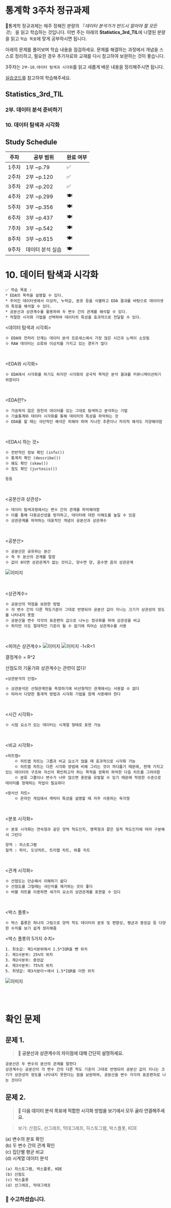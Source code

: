 # 통계학 3주차 정규과제

📌통계학 정규과제는 매주 정해진 분량의 『*데이터 분석가가 반드시 알아야 할 모든 것*』 을 읽고 학습하는 것입니다. 이번 주는 아래의 **Statistics_3rd_TIL**에 나열된 분량을 읽고 `학습 목표`에 맞게 공부하시면 됩니다.

아래의 문제를 풀어보며 학습 내용을 점검하세요. 문제를 해결하는 과정에서 개념을 스스로 정리하고, 필요한 경우 추가자료와 교재를 다시 참고하여 보완하는 것이 좋습니다.

3주차는 `2부-10.데이터 탐색과 시각화`를 읽고 새롭게 배운 내용을 정리해주시면 됩니다.

[실습코드](https://github.com/c-karl/DA_DS_Book001)를 참고하여 학습해주세요.


## Statistics_3rd_TIL

### 2부. 데이터 분석 준비하기
### 10. 데이터 탐색과 시각화



## Study Schedule

|주차 | 공부 범위     | 완료 여부 |
|----|--------------|----------|
|1주차| 1부 ~p.79    | ✅      |
|2주차| 2부 ~p.120   | ✅      | 
|3주차| 2부 ~p.202   | ✅      | 
|4주차| 2부 ~p.299   | 🍽️      | 
|5주차| 3부 ~p.356   | 🍽️      | 
|6주차| 3부 ~p.437   | 🍽️      | 
|7주차| 3부 ~p.542   | 🍽️      | 
|8주차| 3부 ~p.615   | 🍽️      | 
|9주차|데이터 분석 실습| 🍽️      |

<!-- 여기까진 그대로 둬 주세요-->

# 10. 데이터 탐색과 시각화

```
✅ 학습 목표 :
* EDA의 목적을 설명할 수 있다.
* 주어진 데이터셋에서 이상치, 누락값, 분포 등을 식별하고 EDA 결과를 바탕으로 데이터셋의 특징을 해석할 수 있다.
* 공분산과 상관계수를 활용하여 두 변수 간의 관계를 해석할 수 있다.
* 적절한 시각화 기법을 선택하여 데이터의 특성을 효과적으로 전달할 수 있다.
```
<!-- 새롭게 배운 내용을 자유롭게 정리해주세요.-->
<데이터 탐색과 시각회>
```
ㅇ EDA와 전처리 단계는 데이터 분석 프로세스에서 가장 많은 시간과 노력이 소모됨
ㅇ RAW 데이터는 오류와 이상치를 가지고 있는 경우가 많다
```
<br/>

<EDA와 시각화>
```
ㅇ EDA에서 시각화를 하기도 하지만 시각화의 궁극적 목적은 분석 결과를 커뮤니케이션하기 위함이다
```

<br>

<EDA란?>
```
ㅇ 가공하지 않은 원천의 데이터를 있는 그대로 탐색하고 분석하는 기법
ㅇ 기술통계와 데이터 시각화를 통해 데이터의 특성을 파악하는 것
ㅇ EDA를 할 때는 극단적인 해석은 피해야 하며 지나친 추론이나 자의적 해석도 지양해야함
```

<br>

<EDA시 하는 것>
```
ㅇ 전반적인 정보 확인 (info())
ㅇ 통계치 확인 (describe())
ㅇ 왜도 확인 (skew())
ㅇ 첨도 확인 (jurtosis())

등등
```

<br>

<공분산과 상관성>
```
ㅇ 데이터 탐색과정에서는 변수 간의 관계를 파악해야함
ㅇ 이를 통해 다중공산성을 방지하고, 데이터에 대한 이해도를 높일 수 있음
ㅇ 상관관계를 파악하는 대표적인 개념이 공분산과 상관계수
```

<Br>

<공분산>
```
ㅇ 공분산은 공유하는 분산
ㅇ 즉 두 분산의 관계를 말함
ㅇ 값이 0이면 상관관계가 없는 것이고, 양수면 양, 음수면 음의 상관관계
```
![이미지](./img/02232334.png)

<br>

<상관계수>
```
ㅇ 공분산의 약점을 보완한 방법
ㅇ 각 변수 간의 다른 척도기준이 그대로 반영되어 공분산 값이 지니는 크기가 상관성의 정도를 나타내지 못함
ㅇ 공분산을 변수 각각의 표준편차 값으로 나누는 정규화를 하여 상관성을 비교
ㅇ 하지만 이도 절대적인 기준이 될 수 없기에 피어슨 상관계수를 사용
```

<br>

<피어슨 상관계수>
![이미지](./img/02232341.png)
![이미지](./img/02232343.png)
-1<R<1

결정계수 = R^2

산점도의 기울기와 상관계수는 관련이 없다!

```
<상관분석의 단점>

ㅇ 상관분석은 선형관계만을 측정하기에 비선형적인 관계에서는 사용할 수 없다
ㅇ 따라서 다양한 통계적 방법과 시각화 기법을 함께 사용해야 한다
```

<br>

<시간 시각화>
```
ㅇ 시점 요소가 있는 데이터는 시계열 형태로 표현 가능
```

<br>

<비교 시각화>
```
<히트맵>
    ㅇ 히트맵 차트는 그룹과 비교 요소가 많을 때 효과적으로 시각화 가능
    ㅇ 히트맵 차트는 다른 시각화 방법에 비해 그리는 것이 까다롭기 때문에, 현재 가지고 있는 데이터의 구조와 자신이 확인하고자 하는 목적을 정확히 파악한 다음 차트를 그려야함
    ㅇ 분류 그룹이나 변수가 너무 많으면 혼란을 유발할 수 있기 때문에 적정한 수준으로 데이터를 정제하는 작업이 필요하다

<방사선 차트>
    ㅇ 온라인 게임에서 캐릭터 특성을 설명할 때 자주 사용하는 육각형
```

<br>

<분포 시각화>
```
ㅇ 분포 시각화는 연속형과 같은 양적 척도인지, 명목형과 괕은 질적 척도인지에 따라 구분해서 그린다

양적 : 히스토그램
질적 : 파이, 도넛차트, 트리맵 차트, 와플 차트
```

<br>

<관계 시각화>
```
ㅇ 산점도는 단순해서 이해하기 쉽다
ㅇ 산점도를 그릴때는 극단치를 제거하는 것이 좋다
ㅇ 버블 차트를 이용하면 세가지 요소의 상관관계를 표현할 수 있다
```

<br>

<박스 플롯>
```
ㅇ 박스 플롯은 하나의 그림으로 양적 척도 데이터의 분포 및 편향성, 평균과 중앙값 등 다양한 수치를 보기 쉽게 정리해줌
```
<박스 플롯의 5가지 수치>
```
1. 최솟값: 제1사분위에서 1.5*IQR을 뺀 위치
2. 제1사분위: 25%의 위치
3. 제2사분위: 중앙값
4. 제3사분위: 75%의 위치
5. 최댓값: 제3사분이ㅜ에서 1.5*IQR을 더한 위치
```
![이미지](./img/02240000.png)

<br>
<br>

# 확인 문제

## 문제 1.
> **🧚 공분산과 상관계수의 차이점에 대해 간단히 설명하세요.**

```
공분산은 두 변수의 분산의 관계를 말한다
상관계수는 공분산이 각 변수 간의 다른 척도 기준이 그대로 반영되어 공분산 값이 지니는 크기가 상관성의 정도를 나타내지 못한다는 점을 보완하여, 공분산을 변수 각각의 표준편차로 나눈 것이다
```
## 문제 2.
> **🧚 다음 데이터 분석 목표에 적합한 시각화 방법을 보기에서 모두 골라 연결해주세요.**

> 보기: 산점도, 선그래프, 막대그래프, 히스토그램, 박스플롯, KDE

(a) 변수의 분포 확인   
(b) 두 변수 간의 관계 확인   
(c) 집단별 평균 비교   
(d) 시계열 데이터 분석

<!--중복 가능-->

```
(a) 히스토그램, 박스플롯, KDE
(b) 산점도
(c) 박스플롯
(d) 선그래프, 막대그래프
```


### 🎉 수고하셨습니다.